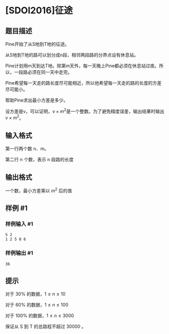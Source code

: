 # [SDOI2016]征途

## 题目描述

Pine开始了从S地到T地的征途。

从S地到T地的路可以划分成n段，相邻两段路的分界点设有休息站。

Pine计划用m天到达T地。除第m天外，每一天晚上Pine都必须在休息站过夜。所以，一段路必须在同一天中走完。

Pine希望每一天走的路长度尽可能相近，所以他希望每一天走的路的长度的方差尽可能小。

帮助Pine求出最小方差是多少。

设方差是v，可以证明，$v\times m^2$是一个整数。为了避免精度误差，输出结果时输出$v\times m^2$。


## 输入格式

第一行两个数 n、m。

第二行 n 个数，表示 n 段路的长度


## 输出格式

一个数，最小方差乘以 $m^2$ 后的值


## 样例 #1

### 样例输入 #1
```
5 2
1 2 5 8 6
```

### 样例输出 #1

```
36
```

## 提示

对于 $30\%$ 的数据，$1 \le n \le 10$

对于 $60\%$ 的数据，$1 \le n \le 100$

对于 $100\%$ 的数据，$1 \le n \le 3000$

保证从 S 到 T 的总路程不超过 30000 。

